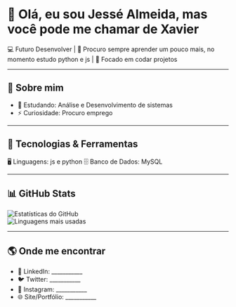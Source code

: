 # 👋 Olá, eu sou Jessé Almeida, mas você pode me chamar de Xavier

💻 Futuro Desenvolver | 🚀 Procuro sempre aprender um pouco mais, no momento estudo python e js | 🎯 Focado em codar projetos

---

## 🌟 Sobre mim
- 🌱 Estudando: Análise e Desenvolvimento de sistemas
- ⚡ Curiosidade: Procuro emprego

---

## 🚀 Tecnologias & Ferramentas
🖥️ Linguagens: js e python
🗄️ Banco de Dados: MySQL

---

## 📊 GitHub Stats
![Estatísticas do GitHub](https://github-readme-stats.vercel.app/api?username=XavierDev99&show_icons=true&theme=tokyonight)  
![Linguagens mais usadas](https://github-readme-stats.vercel.app/api/top-langs/?username=XavierDev99&layout=compact&theme=tokyonight)  

---

## 🌎 Onde me encontrar
- 💼 LinkedIn: ___________
- 🐦 Twitter: ___________
- 📸 Instagram: ___________
- 🌐 Site/Portfólio: ___________
